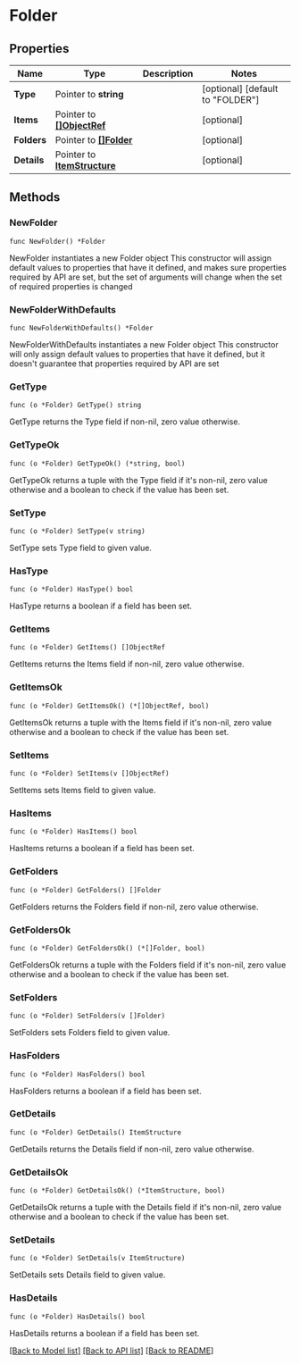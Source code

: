 # Folder

## Properties

Name | Type | Description | Notes
------------ | ------------- | ------------- | -------------
**Type** | Pointer to **string** |  | [optional] [default to "FOLDER"]
**Items** | Pointer to [**[]ObjectRef**](ObjectRef.md) |  | [optional] 
**Folders** | Pointer to [**[]Folder**](Folder.md) |  | [optional] 
**Details** | Pointer to [**ItemStructure**](ItemStructure.md) |  | [optional] 

## Methods

### NewFolder

`func NewFolder() *Folder`

NewFolder instantiates a new Folder object
This constructor will assign default values to properties that have it defined,
and makes sure properties required by API are set, but the set of arguments
will change when the set of required properties is changed

### NewFolderWithDefaults

`func NewFolderWithDefaults() *Folder`

NewFolderWithDefaults instantiates a new Folder object
This constructor will only assign default values to properties that have it defined,
but it doesn't guarantee that properties required by API are set

### GetType

`func (o *Folder) GetType() string`

GetType returns the Type field if non-nil, zero value otherwise.

### GetTypeOk

`func (o *Folder) GetTypeOk() (*string, bool)`

GetTypeOk returns a tuple with the Type field if it's non-nil, zero value otherwise
and a boolean to check if the value has been set.

### SetType

`func (o *Folder) SetType(v string)`

SetType sets Type field to given value.

### HasType

`func (o *Folder) HasType() bool`

HasType returns a boolean if a field has been set.

### GetItems

`func (o *Folder) GetItems() []ObjectRef`

GetItems returns the Items field if non-nil, zero value otherwise.

### GetItemsOk

`func (o *Folder) GetItemsOk() (*[]ObjectRef, bool)`

GetItemsOk returns a tuple with the Items field if it's non-nil, zero value otherwise
and a boolean to check if the value has been set.

### SetItems

`func (o *Folder) SetItems(v []ObjectRef)`

SetItems sets Items field to given value.

### HasItems

`func (o *Folder) HasItems() bool`

HasItems returns a boolean if a field has been set.

### GetFolders

`func (o *Folder) GetFolders() []Folder`

GetFolders returns the Folders field if non-nil, zero value otherwise.

### GetFoldersOk

`func (o *Folder) GetFoldersOk() (*[]Folder, bool)`

GetFoldersOk returns a tuple with the Folders field if it's non-nil, zero value otherwise
and a boolean to check if the value has been set.

### SetFolders

`func (o *Folder) SetFolders(v []Folder)`

SetFolders sets Folders field to given value.

### HasFolders

`func (o *Folder) HasFolders() bool`

HasFolders returns a boolean if a field has been set.

### GetDetails

`func (o *Folder) GetDetails() ItemStructure`

GetDetails returns the Details field if non-nil, zero value otherwise.

### GetDetailsOk

`func (o *Folder) GetDetailsOk() (*ItemStructure, bool)`

GetDetailsOk returns a tuple with the Details field if it's non-nil, zero value otherwise
and a boolean to check if the value has been set.

### SetDetails

`func (o *Folder) SetDetails(v ItemStructure)`

SetDetails sets Details field to given value.

### HasDetails

`func (o *Folder) HasDetails() bool`

HasDetails returns a boolean if a field has been set.


[[Back to Model list]](../README.md#documentation-for-models) [[Back to API list]](../README.md#documentation-for-api-endpoints) [[Back to README]](../README.md)


